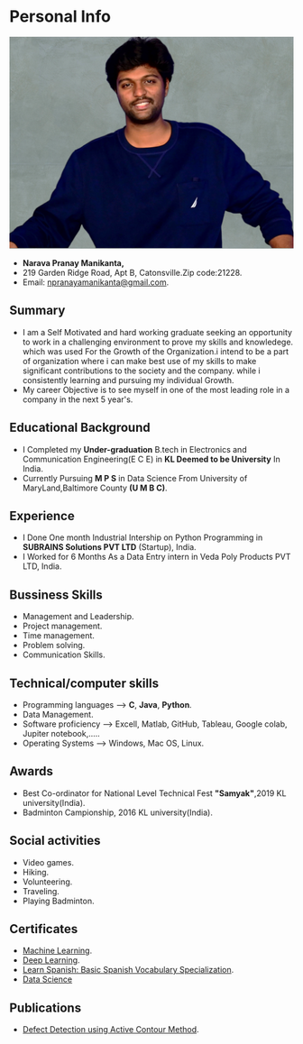 # Personal Info #
![Pranay](NPranay.png)
- **Narava Pranay Manikanta,**
- 219 Garden Ridge Road, Apt B, Catonsville.Zip code:21228.
- Email: npranayamanikanta@gmail.com.

## Summary ##
- I am a Self Motivated and hard working graduate seeking an opportunity to work in a challenging environment to prove my skills and knowledege. which was used For the Growth of the Organization.i intend to be a part of organization where i can make best use of my skills to make significant contributions to the society and the company. while i consistently learning and pursuing my individual Growth.
- My career Objective is to see myself in one of the most leading role in a company in the next 5 year's.


## Educational Background ##
- I Completed my **Under-graduation** B.tech in Electronics and Communication Engineering(E C E) in **KL Deemed to be University** In India.
- Currently Pursuing **M P S** in Data Science From University of MaryLand,Baltimore County **(U M B C)**.

## Experience ##
- I Done One month Industrial Intership on Python Programming in **SUBRAINS Solutions PVT LTD** (Startup), India.
- I Worked for 6 Months As a Data Entry intern in Veda Poly Products PVT LTD, India.

## Bussiness Skills ##
- Management and Leadership.
- Project management.
- Time management.
- Problem solving.
- Communication Skills.

## Technical/computer skills ##
- Programming languages --> **C**, **Java**, **Python**.
- Data Management.
- Software proficiency --> Excell, Matlab, GitHub, Tableau, Google colab, Jupiter notebook,.....
- Operating Systems --> Windows, Mac OS, Linux.

## Awards ##
- Best Co-ordinator for National Level Technical Fest **"Samyak"**,2019 KL university(India).
- Badminton Campionship, 2016 KL university(India). 

## Social activities ##
- Video games.
- Hiking.
- Volunteering.
- Traveling.
- Playing Badminton.

## Certificates ##
- [Machine Learning](https://coursera.org/share/6004b54663480e2953aa5841f9c26cf3).
- [Deep Learning](https://coursera.org/share/eef1316a10ebe3590db22e1b652c80df).
- [Learn Spanish: Basic Spanish Vocabulary Specialization](https://coursera.org/share/fbe78a7a29aebbe0805e60146f0a423c).
- [Data Science](https://trainings.internshala.com/s/v/237938/d55b7788)


## Publications ##
- [Defect Detection using Active Contour Method](https://www.ijrte.org/wp-content/uploads/papers/v8i4/D4509118419.pdf).
